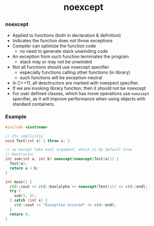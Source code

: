 <h1 style="text-align:center;">  noexcept </p>

### noexcept

- Applied to functions (both in declaration & definition)
- Indicates the function does not throw exceptions
- Compiler can optimize the function code
  - no need to generate stack unwinding code
- An exception from such function terminates the program
  - stack may or may not be unwinded
- Not all functions should use noexcept specifier
  - especially functions calling other functions (in library)
  - such functions will be exception-neutral
- In C++11, all desctructors are marked with noexpect specifier.
- If we are invoking library function, then it should not be noexcept
- For user defined classes, which has move operations use `noexcept` specifier, as it will improve performance when using objects with standard containers.

### Example

```cpp
#include <iostream>

// Its implicitly
void Test(int x) { throw x; }

// no except take bool argument, which is by default true
// Destructor
int sum(int a, int b) noexcept(noexcept(Test(a))) {
  Test(a);
  return a + b;
}

int main() {
  std::cout << std::boolalpha << noexcept(Test(1)) << std::endl;
  try {
    sum(1, 2);
  } catch (int x) {
    std::cout << "Exception occured" << std::endl;
  }
  return 0;
}
```
